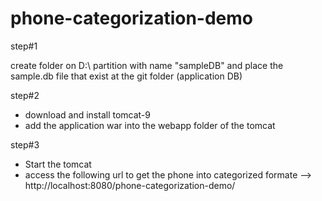 # phone-categorization-demo

step#1 

create folder on D:\ partition with name "sampleDB" and place the sample.db file that exist at the git folder (application DB)

step#2

- download and install tomcat-9 
- add the application war into the webapp folder of the tomcat

step#3

- Start the tomcat
- access the following url to get the phone into categorized formate
  --> http://localhost:8080/phone-categorization-demo/
